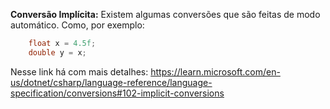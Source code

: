 **Conversão Implícita:** 
	Existem algumas conversões que são feitas de modo automático. Como, por exemplo:
	
```csharp
	float x = 4.5f;
	double y = x;
```
Nesse link há com mais detalhes: https://learn.microsoft.com/en-us/dotnet/csharp/language-reference/language-specification/conversions#102-implicit-conversions

